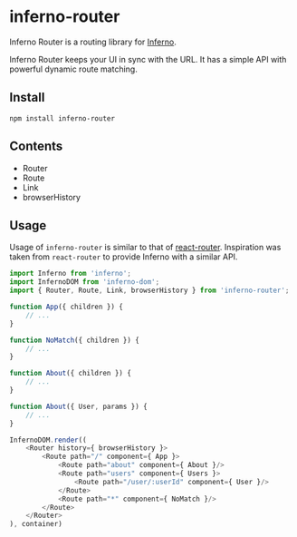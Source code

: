 # inferno-router

Inferno Router is a routing library for [Inferno](https://github.com/trueadm/inferno).

Inferno Router keeps your UI in sync with the URL. It has a simple API with powerful dynamic route matching.

## Install

```
npm install inferno-router
```

## Contents

* Router
* Route
* Link
* browserHistory

## Usage

Usage of `inferno-router` is similar to that of [react-router](https://github.com/reactjs/react-router). 
Inspiration was taken from `react-router` to provide Inferno with a similar API. 

```js
import Inferno from 'inferno';
import InfernoDOM from 'inferno-dom';
import { Router, Route, Link, browserHistory } from 'inferno-router';

function App({ children }) {
	// ...
}

function NoMatch({ children }) {
	// ...
}

function About({ children }) {
	// ...
}

function About({ User, params }) {
	// ...
}

InfernoDOM.render((
	<Router history={ browserHistory }>
		<Route path="/" component={ App }>
			<Route path="about" component={ About }/>
			<Route path="users" component={ Users }>
				<Route path="/user/:userId" component={ User }/>
			</Route>
			<Route path="*" component={ NoMatch }/>
		</Route>
	</Router>
), container)
```



